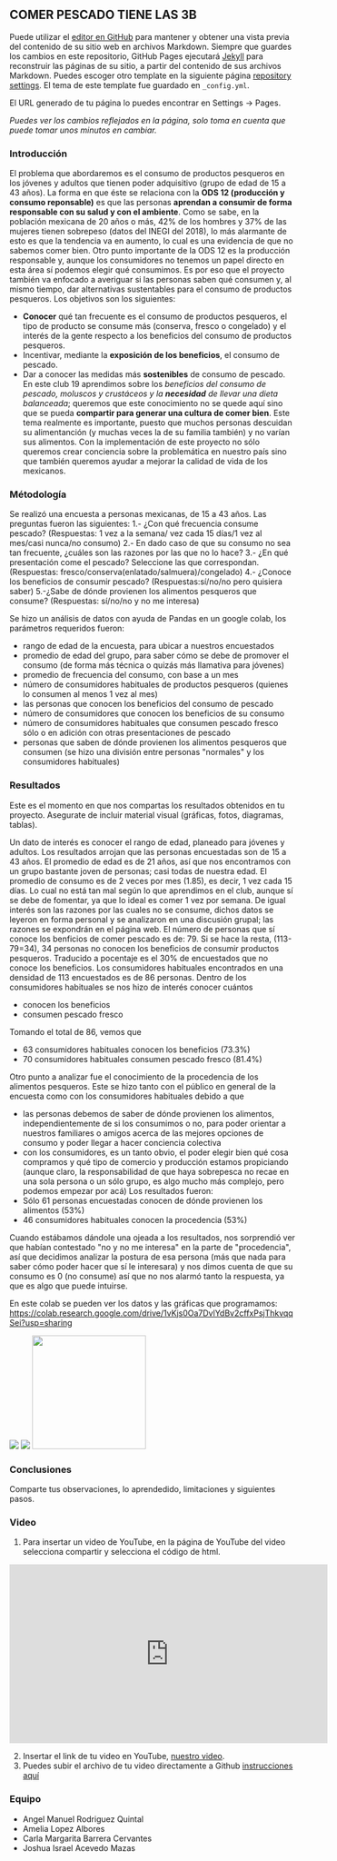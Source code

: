 ## COMER PESCADO TIENE LAS 3B

Puede utilizar el [editor en GitHub](https://github.com/CdeCMx-org/templates_paginaweb/edit/main/README.md) para mantener y obtener una vista previa del contenido de su sitio web en archivos Markdown. Siempre que guardes los cambios en este repositorio, GitHub Pages ejecutará [Jekyll](https://jekyllrb.com/) para reconstruir las páginas de su sitio, a partir del contenido de sus archivos Markdown. Puedes escoger otro template en la siguiente página [repository settings](https://github.com/CdeCMx-org/templates_paginaweb/settings/pages). El tema de este template fue guardado en `_config.yml`.

El URL generado de tu página lo puedes encontrar en Settings -> Pages. 

*Puedes ver los cambios reflejados en la página, solo toma en cuenta que puede tomar unos minutos en cambiar.*

### Introducción
   El problema que abordaremos es el consumo de productos pesqueros en los jóvenes y adultos que tienen poder adquisitivo (grupo de edad de 15 a 43 años). 
   La forma en que éste se relaciona con la **ODS 12 (producción y consumo reponsable)** es que las personas **aprendan a consumir de forma responsable con su salud y con el ambiente**. 
   Como se sabe, en la población mexicana de 20 años o más, 42% de los hombres y 37% de las mujeres tienen sobrepeso (datos del INEGI del 2018), lo más alarmante de esto es que la tendencia va en aumento, lo cual es una evidencia de que no sabemos comer bien. Otro punto importante de la ODS 12 es la producción responsable y, aunque los consumidores no tenemos un papel directo en esta área sí podemos elegir qué consumimos. Es por eso que el proyecto también va enfocado a averiguar si las personas saben qué consumen y, al mismo tiempo, dar alternativas sustentables para el consumo de productos pesqueros.
 Los objetivos son los siguientes:
-	**Conocer** qué tan frecuente es el consumo de productos pesqueros, el tipo de producto se consume más (conserva, fresco o congelado) y el interés de la gente respecto a los beneficios del consumo de productos pesqueros.
-	Incentivar, mediante la **exposición de los beneficios**, el consumo de pescado.
-	Dar a conocer las medidas más **sostenibles** de consumo de pescado.
En este club 19 aprendimos sobre los _beneficios del consumo de pescado, moluscos y crustáceos y la **necesidad** de llevar una dieta balanceada_; queremos que este conocimiento no se quede aquí sino que se pueda **compartir para generar una cultura de comer bien**.
Este tema realmente es importante, puesto que muchos personas descuidan su alimentanción (y muchas veces la de su familia también) y no varían sus alimentos. Con la implementación de este proyecto no sólo queremos crear conciencia sobre la problemática en nuestro país sino que también queremos ayudar a mejorar la calidad de vida de los mexicanos.

### Métodología

Se realizó una encuesta a personas mexicanas, de 15 a 43 años. Las preguntas fueron las siguientes:
1.- ¿Con qué frecuencia consume pescado? (Respuestas: 1 vez a la semana/ vez cada 15 días/1 vez al mes/casi nunca/no consumo)
2.- En dado caso de que su consumo no sea tan frecuente, ¿cuáles son las razones por las que no lo hace?
3.- ¿En qué presentación come el pescado? Seleccione las que correspondan. (Respuestas: fresco/conserva(enlatado/salmuera)/congelado)
4.- ¿Conoce los beneficios de consumir pescado? (Respuestas:sí/no/no pero quisiera saber)
5.-¿Sabe de dónde provienen los alimentos pesqueros que consume? (Respuestas: sí/no/no y no me interesa)

Se hizo un análisis de datos con ayuda de Pandas en un google colab, los parámetros requeridos fueron:
- rango de edad de la encuesta, para ubicar a nuestros encuestados
- promedio de edad del grupo, para saber cómo se debe de promover el consumo (de forma más técnica o quizás más llamativa para jóvenes)
- promedio de frecuencia del consumo, con base a un mes
- número de consumidores habituales de productos pesqueros (quienes lo consumen al menos 1 vez al mes)
- las personas que conocen los beneficios del consumo de pescado
- número de consumidores que conocen los beneficios de su consumo
- número de consumidores habituales que consumen pescado fresco sólo o en adición con otras presentaciones de pescado
- personas que saben de dónde provienen los alimentos pesqueros que consumen (se hizo una división entre personas "normales" y los consumidores habituales)

### Resultados

Este es el momento en que nos compartas los resultados obtenidos en tu proyecto. Asegurate de incluir material visual (gráficas, fotos, diagramas, tablas).

Un dato de interés es conocer el rango de edad, planeado para jóvenes y adultos. Los resultados arrojan que las personas encuestadas son de 15 a 43 años. El promedio de edad es de 21 años, así que nos encontramos con un grupo bastante joven de personas; casi todas de nuestra edad.
El promedio de consumo es de 2 veces por mes (1.85), es decir, 1 vez cada 15 días. Lo cual no está tan mal según lo que aprendimos en el club, aunque sí se debe de fomentar, ya que lo ideal es comer 1 vez por semana.
De igual interés son las razones por las cuales no se consume, dichos datos se leyeron en forma personal y se analizaron en una discusión grupal; las razones se expondrán en el página web.
El número de personas que sí conoce los benficios de comer pescado es de: 79. Si se hace la resta, (113-79=34), 34 personas no conocen los beneficios de consumir productos pesqueros. Traducido a pocentaje es el 30% de encuestados que no conoce los beneficios.
Los consumidores habituales encontrados en una densidad de 113 encuestados es de 86 personas.
Dentro de los consumidores habituales se nos hizo de interés conocer cuántos
- conocen los beneficios
- consumen pescado fresco

Tomando el total de 86, vemos que
- 63 consumidores habituales conocen los beneficios (73.3%)
- 70 consumidores habituales consumen pescado fresco (81.4%)


Otro punto a analizar fue el conocimiento de la procedencia de los alimentos pesqueros. Este se hizo tanto con el público en general de la encuesta como con los consumidores habituales debido a que
- las personas debemos de saber de dónde provienen los alimentos, independientemente de si los consumimos o no, para poder orientar a nuestros familiares o amigos acerca de las  mejores opciones de consumo y poder llegar a hacer conciencia colectiva
- con los consumidores, es un tanto obvio, el poder elegir bien qué cosa compramos y qué tipo de comercio y producción estamos propiciando (aunque claro, la responsabilidad de que haya sobrepesca no recae en una sola persona o un sólo grupo, es algo mucho más complejo, pero podemos empezar por acá)
Los resultados fueron:
- Sólo 61 personas encuestadas conocen de dónde provienen los alimentos (53%)
- 46 consumidores habituales conocen la procedencia (53%)

Cuando estábamos dándole una ojeada a los resultados, nos sorprendió ver que habían contestado "no y no me interesa" en la parte de "procedencia", así que decidimos analizar la postura de esa persona (más que nada para saber cómo poder hacer que sí le interesara) y nos dimos cuenta de que su consumo es 0 (no consume) así que no nos alarmó tanto la respuesta, ya que es algo que puede intuirse.


En este colab se pueden ver los datos y las gráficas que programamos: https://colab.research.google.com/drive/1vKjs0Oa7DvlYdBv2cffxPsjThkvqqSei?usp=sharing 

![](GraficaEdad.jpg)
![](GraficaPescadoFresco.jpg)
<img src="GraficaEdad.jpg" width=200>



### Conclusiones

Comparte tus observaciones, lo aprendedido, limitaciones y siguientes pasos. 

### Video
 1. Para insertar un video de YouTube, en la página de YouTube del video selecciona compartir y selecciona el código de html.
 <iframe width="560" height="315" src="https://www.youtube.com/embed/PLj1-CMNERM" title="YouTube video player" frameborder="0" allow="accelerometer; autoplay; clipboard-write; encrypted-media; gyroscope; picture-in-picture" allowfullscreen></iframe>
 
 2. Insertar el link de tu video en YouTube, [nuestro video](https://youtu.be/rmXvlBPq24Q).
 4. Puedes subir el archivo de tu video directamente a Github [instrucciones aquí](https://stackoverflow.com/questions/4279611/how-to-embed-a-video-into-github-readme-md)
 
### Equipo

* Angel Manuel Rodriguez Quintal
* Amelia Lopez Albores
* Carla Margarita Barrera Cervantes
* Joshua Israel Acevedo Mazas
